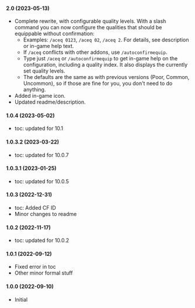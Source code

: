 #### 2.0 (2023-05-13)
- Complete rewrite, with configurable quality levels. With a slash command you can now configure the qualities that should be equippable without confirmation: 
  - Examples: `/aceq 0123`, `/aceq 02`, `/aceq 2`. For details, see description or in-game help text.
  - If `/aceq` conflicts with other addons, use `/autoconfirmequip`. 
  - Type just `/aceq` or `/autoconfirmequip` to get in-game help on the configuration, including a quality index. It also displays the currently set quality levels.
  - The defaults are the same as with previous versions (Poor, Common, Uncommon), so if those are fine for you, you don't need to do anything.
- Added in-game icon.
- Updated readme/description.

#### 1.0.4 (2023-05-02)
- toc: updated for 10.1 

#### 1.0.3.2 (2023-03-22)
- toc: updated for 10.0.7 

#### 1.0.3.1 (2023-01-25)
- toc: updated for 10.0.5 

#### 1.0.3 (2022-12-31)
- toc: Added CF ID 
- Minor changes to readme

#### 1.0.2 (2022-11-17)
- toc: updated for 10.0.2 

#### 1.0.1 (2022-09-12)
- Fixed error in toc
- Other minor formal stuff

#### 1.0.0 (2022-09-10)
- Initial

